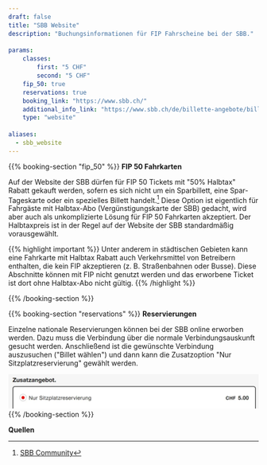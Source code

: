 ```yaml
---
draft: false
title: "SBB Website"
description: "Buchungsinformationen für FIP Fahrscheine bei der SBB."

params:
    classes:
        first: "5 CHF"
        second: "5 CHF"
    fip_50: true
    reservations: true
    booking_link: "https://www.sbb.ch/"
    additional_info_link: "https://www.sbb.ch/de/billette-angebote/billette/streckenbillette-schweiz/sitzplatzreservierung.html"
    type: "website"

aliases:
  - sbb_website
---
```


{{% booking-section "fip_50" %}}
**FIP 50 Fahrkarten**

Auf der Website der SBB dürfen für FIP 50 Tickets mit "50% Halbtax" Rabatt gekauft werden, sofern es sich nicht um ein Sparbillett, eine Spar-Tageskarte oder ein spezielles Billett handelt.[^1] Diese Option ist eigentlich für Fahrgäste mit Halbtax-Abo (Vergünstigungskarte der SBB) gedacht, wird aber auch als unkomplizierte Lösung für FIP 50 Fahrkarten akzeptiert. Der Halbtaxpreis ist in der Regel auf der Website der SBB standardmäßig vorausgewählt.

{{% highlight important %}}
Unter anderem in städtischen Gebieten kann eine Fahrkarte mit Halbtax Rabatt auch Verkehrsmittel von Betreibern enthalten, die kein FIP akzeptieren (z. B. Straßenbahnen oder Busse). Diese Abschnitte können mit FIP nicht genutzt werden und das erworbene Ticket ist dort ohne Halbtax-Abo nicht gültig.
{{% /highlight %}}

{{% /booking-section %}}

{{% booking-section "reservations" %}}
**Reservierungen**

Einzelne nationale Reservierungen können bei der SBB online erworben werden. Dazu muss die Verbindung über die normale Verbindungsauskunft gesucht werden. Anschließend ist die gewünschte Verbindung auszusuchen ("Billet wählen") und dann kann die Zusatzoption "Nur Sitzplatzreservierung" gewählt werden.

![SBB Reservierung buchen](sbb_reservation.webp)
{{% /booking-section %}}

**Quellen**
[^1]: [SBB Community](https://community.sbb.ch/d/2251-kann-man-als-fip-beg%C3%BCnstigter-tickets-weiterhin-online-mittels-halbtax-kaufen)
